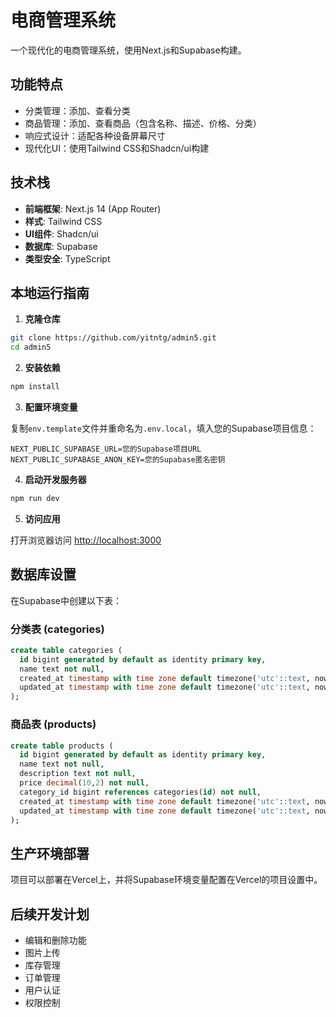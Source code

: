# 电商管理系统

一个现代化的电商管理系统，使用Next.js和Supabase构建。

## 功能特点

- 分类管理：添加、查看分类
- 商品管理：添加、查看商品（包含名称、描述、价格、分类）
- 响应式设计：适配各种设备屏幕尺寸
- 现代化UI：使用Tailwind CSS和Shadcn/ui构建

## 技术栈

- **前端框架**: Next.js 14 (App Router)
- **样式**: Tailwind CSS
- **UI组件**: Shadcn/ui
- **数据库**: Supabase
- **类型安全**: TypeScript

## 本地运行指南

1. **克隆仓库**

```bash
git clone https://github.com/yitntg/admin5.git
cd admin5
```

2. **安装依赖**

```bash
npm install
```

3. **配置环境变量**

复制`env.template`文件并重命名为`.env.local`，填入您的Supabase项目信息：

```
NEXT_PUBLIC_SUPABASE_URL=您的Supabase项目URL
NEXT_PUBLIC_SUPABASE_ANON_KEY=您的Supabase匿名密钥
```

4. **启动开发服务器**

```bash
npm run dev
```

5. **访问应用**

打开浏览器访问 [http://localhost:3000](http://localhost:3000)

## 数据库设置

在Supabase中创建以下表：

### 分类表 (categories)

```sql
create table categories (
  id bigint generated by default as identity primary key,
  name text not null,
  created_at timestamp with time zone default timezone('utc'::text, now()) not null,
  updated_at timestamp with time zone default timezone('utc'::text, now()) not null
);
```

### 商品表 (products)

```sql
create table products (
  id bigint generated by default as identity primary key,
  name text not null,
  description text not null,
  price decimal(10,2) not null,
  category_id bigint references categories(id) not null,
  created_at timestamp with time zone default timezone('utc'::text, now()) not null,
  updated_at timestamp with time zone default timezone('utc'::text, now()) not null
);
```

## 生产环境部署

项目可以部署在Vercel上，并将Supabase环境变量配置在Vercel的项目设置中。

## 后续开发计划

- 编辑和删除功能
- 图片上传
- 库存管理
- 订单管理
- 用户认证
- 权限控制 